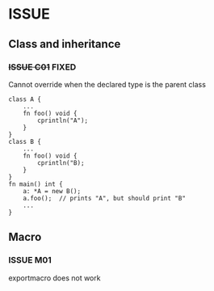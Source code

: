 ﻿# ISSUE

## Class and inheritance

### ~~ISSUE C01~~ FIXED
Cannot override when the declared type is the parent class
```
class A {
    ...
    fn foo() void {
        cprintln("A");
    }
}
class B {
    ...
    fn foo() void {
        cprintln("B);
    }
}
fn main() int {
    a: *A = new B();
    a.foo();  // prints "A", but should print "B"
    ...
}
```

## Macro

### ISSUE M01
exportmacro does not work
